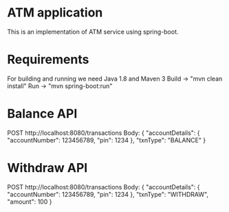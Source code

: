 # ATM application

This is an implementation of ATM service using spring-boot.

# Requirements
For building and running we need Java 1.8 and Maven 3
Build -> "mvn clean install"
Run -> "mvn spring-boot:run"

# Balance API

POST http://localhost:8080/transactions
Body: {
    "accountDetails": {
        "accountNumber": 123456789,
        "pin": 1234
    },
    "txnType": "BALANCE"
}

# Withdraw API

POST http://localhost:8080/transactions
Body: {
    "accountDetails": {
        "accountNumber": 123456789,
        "pin": 1234
    },
    "txnType": "WITHDRAW",
    "amount": 100
}

